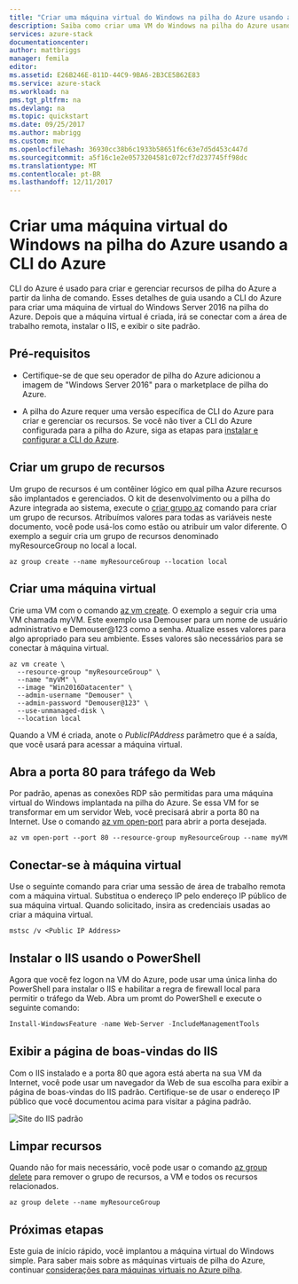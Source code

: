 ```yaml
---
title: "Criar uma máquina virtual do Windows na pilha do Azure usando a CLI do Azure | Microsoft Docs"
description: Saiba como criar uma VM do Windows na pilha do Azure usando a CLI do Azure
services: azure-stack
documentationcenter: 
author: mattbriggs
manager: femila
editor: 
ms.assetid: E26B246E-811D-44C9-9BA6-2B3CE5B62E83
ms.service: azure-stack
ms.workload: na
pms.tgt_pltfrm: na
ms.devlang: na
ms.topic: quickstart
ms.date: 09/25/2017
ms.author: mabrigg
ms.custom: mvc
ms.openlocfilehash: 36930cc38b6c1933b58651f6c63e7d5d453c447d
ms.sourcegitcommit: a5f16c1e2e0573204581c072cf7d237745ff98dc
ms.translationtype: MT
ms.contentlocale: pt-BR
ms.lasthandoff: 12/11/2017
---
```

# <a name="create-a-windows-virtual-machine-on-azure-stack-using-azure-cli"></a>Criar uma máquina virtual do Windows na pilha do Azure usando a CLI do Azure

CLI do Azure é usado para criar e gerenciar recursos de pilha do Azure a partir da linha de comando. Esses detalhes de guia usando a CLI do Azure para criar uma máquina de virtual do Windows Server 2016 na pilha do Azure. Depois que a máquina virtual é criada, irá se conectar com a área de trabalho remota, instalar o IIS, e exibir o site padrão. 

## <a name="prerequisites"></a>Pré-requisitos 

* Certifique-se de que seu operador de pilha do Azure adicionou a imagem de "Windows Server 2016" para o marketplace de pilha do Azure.  

* A pilha do Azure requer uma versão específica de CLI do Azure para criar e gerenciar os recursos. Se você não tiver a CLI do Azure configurada para a pilha do Azure, siga as etapas para [instalar e configurar a CLI do Azure](azure-stack-connect-cli.md).

## <a name="create-a-resource-group"></a>Criar um grupo de recursos

Um grupo de recursos é um contêiner lógico em qual pilha Azure recursos são implantados e gerenciados. O kit de desenvolvimento ou a pilha do Azure integrada ao sistema, execute o [criar grupo az](/cli/azure/group#create) comando para criar um grupo de recursos. Atribuímos valores para todas as variáveis neste documento, você pode usá-los como estão ou atribuir um valor diferente. O exemplo a seguir cria um grupo de recursos denominado myResourceGroup no local a local.

```cli
az group create --name myResourceGroup --location local
```

## <a name="create-a-virtual-machine"></a>Criar uma máquina virtual

Crie uma VM com o comando [az vm create](/cli/azure/vm#create). O exemplo a seguir cria uma VM chamada myVM. Este exemplo usa Demouser para um nome de usuário administrativo e Demouser@123 como a senha. Atualize esses valores para algo apropriado para seu ambiente. Esses valores são necessários para se conectar à máquina virtual.

```cli
az vm create \
  --resource-group "myResourceGroup" \
  --name "myVM" \
  --image "Win2016Datacenter" \
  --admin-username "Demouser" \
  --admin-password "Demouser@123" \
  --use-unmanaged-disk \
  --location local
```

Quando a VM é criada, anote o *PublicIPAddress* parâmetro que é a saída, que você usará para acessar a máquina virtual.
 
## <a name="open-port-80-for-web-traffic"></a>Abra a porta 80 para tráfego da Web

Por padrão, apenas as conexões RDP são permitidas para uma máquina virtual do Windows implantada na pilha do Azure. Se essa VM for se transformar em um servidor Web, você precisará abrir a porta 80 na Internet. Use o comando [az vm open-port](/cli/azure/vm#open-port) para abrir a porta desejada.

```cli
az vm open-port --port 80 --resource-group myResourceGroup --name myVM
```

## <a name="connect-to-the-virtual-machine"></a>Conectar-se à máquina virtual

Use o seguinte comando para criar uma sessão de área de trabalho remota com a máquina virtual. Substitua o endereço IP pelo endereço IP público de sua máquina virtual. Quando solicitado, insira as credenciais usadas ao criar a máquina virtual.

```
mstsc /v <Public IP Address>
```

## <a name="install-iis-using-powershell"></a>Instalar o IIS usando o PowerShell

Agora que você fez logon na VM do Azure, pode usar uma única linha do PowerShell para instalar o IIS e habilitar a regra de firewall local para permitir o tráfego da Web. Abra um promt do PowerShell e execute o seguinte comando:

```powershell
Install-WindowsFeature -name Web-Server -IncludeManagementTools
```

## <a name="view-the-iis-welcome-page"></a>Exibir a página de boas-vindas do IIS

Com o IIS instalado e a porta 80 que agora está aberta na sua VM da Internet, você pode usar um navegador da Web de sua escolha para exibir a página de boas-vindas do IIS padrão. Certifique-se de usar o endereço IP público que você documentou acima para visitar a página padrão. 

![Site do IIS padrão](./media/azure-stack-quick-create-vm-windows-cli/default-iis-website.png) 

## <a name="clean-up-resources"></a>Limpar recursos

Quando não for mais necessário, você pode usar o comando [az group delete](/cli/azure/group#delete) para remover o grupo de recursos, a VM e todos os recursos relacionados.

```cli
az group delete --name myResourceGroup
```

## <a name="next-steps"></a>Próximas etapas

Este guia de início rápido, você implantou a máquina virtual do Windows simple. Para saber mais sobre as máquinas virtuais de pilha do Azure, continuar [considerações para máquinas virtuais no Azure pilha](azure-stack-vm-considerations.md).
